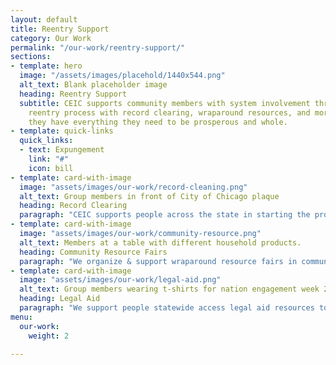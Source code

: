 ```yaml
---
layout: default
title: Reentry Support
category: Our Work
permalink: "/our-work/reentry-support/"
sections:
- template: hero
  image: "/assets/images/placehold/1440x544.png"
  alt_text: Blank placeholder image
  heading: Reentry Support
  subtitle: CEIC supports community members with system involvement throughout the
    reentry process with record clearing, wraparound resources, and more, to ensure
    they have everything they need to be prosperous and whole.
- template: quick-links
  quick_links:
  - text: Expungement
    link: "#"
    icon: bill
- template: card-with-image
  image: "assets/images/our-work/record-cleaning.png"
  alt_text: Group members in front of City of Chicago plaque
  heading: Record Clearing
  paragraph: "CEIC supports people across the state in starting the process of clearing their records. Regardless of where the record is, and whether it is cannabis or not, the Coalition will help you start the record clearing process."
- template: card-with-image
  image: "assets/images/our-work/community-resource.png"
  alt_text: Members at a table with different household products.
  heading: Community Resource Fairs
  paragraph: "We organize & support wraparound resource fairs in communities across Illinois. These fairs bring vital resources such as housing, jobs, food assistance IDs, education, and more, directly to impacted communities."
- template: card-with-image
  image: "assets/images/our-work/legal-aid.png"
  alt_text: Group members wearing t-shirts for nation engagement week 2019
  heading: Legal Aid
  paragraph: "We support people statewide access legal aid resources to help them navigate different issues."
menu:
  our-work:
    weight: 2

---
```

